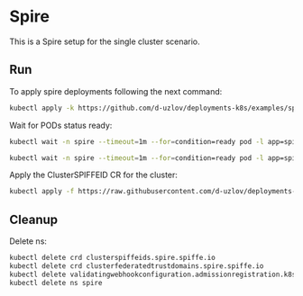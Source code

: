 # Spire

This is a Spire setup for the single cluster scenario.

## Run

To apply spire deployments following the next command:
```bash
kubectl apply -k https://github.com/d-uzlov/deployments-k8s/examples/spire/single_cluster?ref=6bd62e7cbe871b4ccd92a2bf0a5dbaf408eef820
```

Wait for PODs status ready:
```bash
kubectl wait -n spire --timeout=1m --for=condition=ready pod -l app=spire-server
```
```bash
kubectl wait -n spire --timeout=1m --for=condition=ready pod -l app=spire-agent
```

Apply the ClusterSPIFFEID CR for the cluster:
```bash
kubectl apply -f https://raw.githubusercontent.com/d-uzlov/deployments-k8s/6bd62e7cbe871b4ccd92a2bf0a5dbaf408eef820/examples/spire/single_cluster/clusterspiffeid-template.yaml
```

## Cleanup

Delete ns:
```bash
kubectl delete crd clusterspiffeids.spire.spiffe.io
kubectl delete crd clusterfederatedtrustdomains.spire.spiffe.io
kubectl delete validatingwebhookconfiguration.admissionregistration.k8s.io/spire-controller-manager-webhook
kubectl delete ns spire
```

